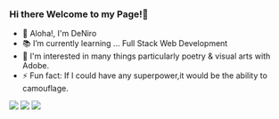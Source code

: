 ### Hi there Welcome to my Page!👋
- 🥼 Aloha!, I'm DeNiro
- 📚 I’m currently learning ... Full Stack Web Development
- 🔮 I'm interested in many things particularly poetry & visual arts with Adobe.
-  ⚡ Fun fact: If I could have any superpower,it would be the ability to camouflage.


<a href="https://www.linkedin.com/in/deniro-dumas-7b57491ba/" target="blank"><img src="https://img.shields.io/badge/LinkedIn-0077B5?style=for-the-badge&logo=linkedin&logoColor=white" /></a>
   <a href="https://docs.google.com/document/d/1OTvbGi3IkaQfebnwFf2WM2eXvCj6fwps/edit?usp=sharing&ouid=106128385963472784841&rtpof=true&sd=true" target="blank"><img src="https://img.shields.io/badge/Resume-4285F4?style=for-the-badge&logo=google-cloud&logoColor=white" /></a>
  <a href="mailto:dumasdj23@gmail.com" target="blank"><img src="https://img.shields.io/badge/Gmail-D14836?style=for-the-badge&logo=gmail&logoColor=white" /></a>
